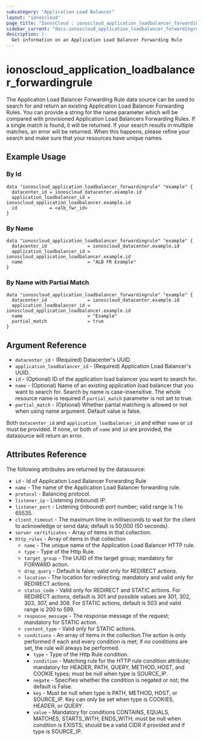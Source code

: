 ```yaml
---
subcategory: "Application Load Balancer"
layout: "ionoscloud"
page_title: "IonosCloud : ionoscloud_application_loadbalancer_forwardingrule"
sidebar_current: "docs-ionoscloud_application_loadbalancer_forwardingrule"
description: |-
  Get information on an Application Load Balancer Forwarding Rule
---
```


# ionoscloud_application_loadbalancer_forwardingrule

The Application Load Balancer Forwarding Rule data source can be used to search for and return an existing Application Load Balancer Forwarding Rules.
You can provide a string for the name parameter which will be compared with provisioned Application Load Balancers Forwarding Rules.
If a single match is found, it will be returned. If your search results in multiple matches, an error will be returned.
When this happens, please refine your search and make sure that your resources have unique names.

## Example Usage

### By Id
```hcl
data "ionoscloud_application_loadbalancer_forwardingrule" "example" {
  datacenter_id = ionoscloud_datacenter.example.id
  application_loadbalancer_id = ionoscloud_application_loadbalancer.example.id
  id    		= <alb_fwr_id>
}
```

### By Name
```hcl
data "ionoscloud_application_loadbalancer_forwardingrule" "example" {
  datacenter_id               = ionoscloud_datacenter.example.id
  application_loadbalancer_id = ionoscloud_application_loadbalancer.example.id
  name    		              = "ALB FR Example"
}
```

### By Name with Partial Match
```hcl
data "ionoscloud_application_loadbalancer_forwardingrule" "example" {
  datacenter_id               = ionoscloud_datacenter.example.id
  application_loadbalancer_id = ionoscloud_application_loadbalancer.example.id
  name    		              = "Example"
  partial_match               = true
}
```

## Argument Reference

* `datacenter_id` - (Required) Datacenter's UUID.
* `application_loadbalancer_id` - (Required) Application Load Balancer's UUID.
* `id` - (Optional) ID of the application load balancer you want to search for.
* `name` - (Optional) Name of an existing application load balancer that you want to search for. Search by name is case-insensitive. The whole resource name is required if `partial_match` parameter is not set to true.
* `partial_match` - (Optional) Whether partial matching is allowed or not when using name argument. Default value is false.

Both `datacenter_id` and `application_loadbalancer_id` and either `name` or `id` must be provided. If none, or both of `name` and `id` are provided, the datasource will return an error.

## Attributes Reference

The following attributes are returned by the datasource:

- `id` - Id of Application Load Balancer Forwarding Rule
- `name` - The name of the Application Load Balancer forwarding rule.
- `protocol` - Balancing protocol.
- `listener_ip` - Listening (inbound) IP.
- `listener_port` - Listening (inbound) port number; valid range is 1 to 65535.
- `client_timeout` - The maximum time in milliseconds to wait for the client to acknowledge or send data; default is 50,000 (50 seconds).
- `server certificates` - Array of items in that collection.
- `http_rules` - Array of items in that collection
    - `name` - The unique name of the Application Load Balancer HTTP rule.
    - `type` - Type of the Http Rule.
    - `target_group` - The UUID of the target group; mandatory for FORWARD action.
    - `drop_query` - Default is false; valid only for REDIRECT actions.
    - `location` - The location for redirecting; mandatory and valid only for REDIRECT actions.
    - `status_code` - Valid only for REDIRECT and STATIC actions. For REDIRECT actions, default is 301 and possible values are 301, 302, 303, 307, and 308. For STATIC actions, default is 503 and valid range is 200 to 599.
    - `response_message` - The response message of the request; mandatory for STATIC action.
    - `content_type` - Valid only for STATIC actions.
    - `conditions` - An array of items in the collection.The action is only performed if each and every condition is met; if no conditions are set, the rule will always be performed.
        * `type` - Type of the Http Rule condition.
        * `condition` - Matching rule for the HTTP rule condition attribute; mandatory for HEADER, PATH, QUERY, METHOD, HOST, and COOKIE types; must be null when type is SOURCE_IP.
        * `negate` - Specifies whether the condition is negated or not; the default is False.
        *  `key` - Must be null when type is PATH, METHOD, HOST, or SOURCE_IP. Key can only be set when type is COOKIES, HEADER, or QUERY.
        *  `value` - Mandatory for conditions CONTAINS, EQUALS, MATCHES, STARTS_WITH, ENDS_WITH; must be null when condition is EXISTS; should be a valid CIDR if provided and if type is SOURCE_IP.
